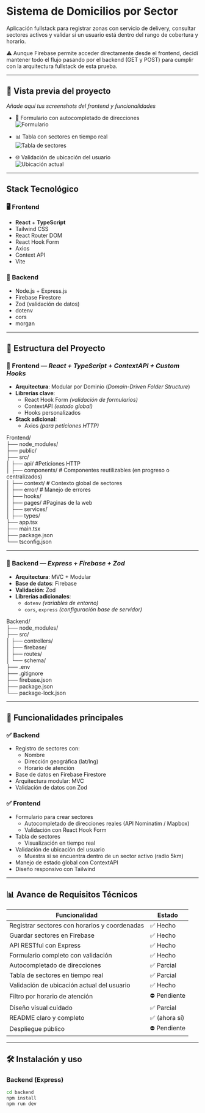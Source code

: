 # Sistema de Domicilios por Sector

Aplicación fullstack para registrar zonas con servicio de delivery, consultar sectores activos y validar si un usuario está dentro del rango de cobertura y horario.

⚠️ Aunque Firebase permite acceder directamente desde el frontend, decidí mantener todo el flujo pasando por el backend (GET y POST) para cumplir con la arquitectura fullstack de esta prueba.


---

## 📸 Vista previa del proyecto

_Añade aquí tus screenshots del frontend y funcionalidades_

- 📍 Formulario con autocompletado de direcciones  
  ![Formulario](./screenshots/formulario.png)

- 📊 Tabla con sectores en tiempo real  
  ![Tabla de sectores](./screenshots/tabla.png)

- 🌐 Validación de ubicación del usuario  
  ![Ubicación actual](./screenshots/ubicacion.png)

---

## Stack Tecnológico

### 🖥️ Frontend
- **React** + **TypeScript**
- Tailwind CSS
- React Router DOM
- React Hook Form
- Axios
- Context API
- Vite

### 🧠 Backend
- Node.js + Express.js
- Firebase Firestore
- Zod (validación de datos)
- dotenv
- cors
- morgan

---

## 📁 Estructura del Proyecto

### 🧩 Frontend — *React + TypeScript + ContextAPI + Custom Hooks*

- **Arquitectura**: Modular por Dominio (*Domain-Driven Folder Structure*)
- **Librerías clave**:  
  - React Hook Form *(validación de formularios)*  
  - ContextAPI *(estado global)*  
  - Hooks personalizados
- **Stack adicional**:  
  - Axios *(para peticiones HTTP)*  

Frontend/<br>
├── node_modules/ <br>
├── public/<br>
├── src/<br>
│   ├── api/       #Peticiones HTTP<br>
│   ├── components/                # Componentes reutilizables (en progreso o centralizados)<br>
│   ├── context/                   # Contexto global de sectores<br>
│   ├── error/                     # Manejo de errores<br>
│   ├── hooks/<br>
│   ├── pages/                     #Paginas de la web<br>
│   ├── services/<br>
│   ├── types/<br>
├── app.tsx<br>
├── main.tsx<br>
├── package.json<br>
└── tsconfig.json<br>


---

### 🔧 Backend — *Express + Firebase + Zod*

- **Arquitectura**: MVC + Modular  
- **Base de datos**: Firebase  
- **Validación**: Zod  
- **Librerías adicionales**:  
  - `dotenv` *(variables de entorno)*  
  - `cors`, `express` *(configuración base de servidor)*
 
Backend/<br>
├── node_modules/<br>
├── src/<br>
│   ├── controllers/<br>
│   ├── firebase/<br>
│   ├── routes/<br>
│   └── schema/<br>
├── .env<br>
├── .gitignore<br>
├── firebase.json<br>
├── package.json<br>
└── package-lock.json<br>

---

## 🚀 Funcionalidades principales

### ✅ Backend
- Registro de sectores con:
  - Nombre
  - Dirección geográfica (lat/lng)
  - Horario de atención
- Base de datos en Firebase Firestore
- Arquitectura modular: MVC
- Validación de datos con Zod

### ✅ Frontend
- Formulario para crear sectores
  - Autocompletado de direcciones reales (API Nominatim / Mapbox)
  - Validación con React Hook Form
- Tabla de sectores
  - Visualización en tiempo real
- Validación de ubicación del usuario
  - Muestra si se encuentra dentro de un sector activo (radio 5km)
- Manejo de estado global con ContextAPI
- Diseño responsivo con Tailwind

---

## 📊 Avance de Requisitos Técnicos

| Funcionalidad                                     | Estado     |
|--------------------------------------------------|------------|
| Registrar sectores con horarios y coordenadas    | ✅ Hecho   |
| Guardar sectores en Firebase                     | ✅ Hecho   |
| API RESTful con Express                          | ✅ Hecho   |
| Formulario completo con validación               | ✅ Hecho   |
| Autocompletado de direcciones                    | ✅ Parcial |
| Tabla de sectores en tiempo real                 | ✅ Parcial |
| Validación de ubicación actual del usuario       | ✅ Hecho   |
| Filtro por horario de atención                   | ⛔ Pendiente |
| Diseño visual cuidado                            | ✅ Parcial |
| README claro y completo                          | ✅ (ahora sí) |
| Despliegue público                               | ⛔ Pendiente |

---

## 🛠️ Instalación y uso

### Backend (Express)
```bash
cd backend
npm install
npm run dev

